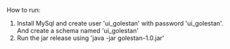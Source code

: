 How to run:
1. Install MySql and create user 'ui_golestan' with password 'ui_golestan'. And create a schema named 'ui_golestan'
2. Run the jar release using 'java -jar golestan-1.0.jar'

